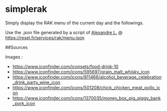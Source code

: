 # simplerak
Simply display the RAK menu of the current day and the followings.


Use the .json file generated by a script of [Alexandre L.](https://github.com/Alex131089) @ https://resel.fr/services/rak/menu.json

##Sources

Images :
- https://www.iconfinder.com/iconsets/food-drink-10
- https://www.iconfinder.com/icons/595697/grain_malt_whisky_icon
- https://www.iconfinder.com/icons/811468/alcohol_beverage_celebration_drink_party_wine_icon
- https://www.iconfinder.com/icons/501208/chick_chicken_meat_pollo_icon
- https://www.iconfinder.com/icons/1370035/money_box_pig_piggy_bank_pork_icon
